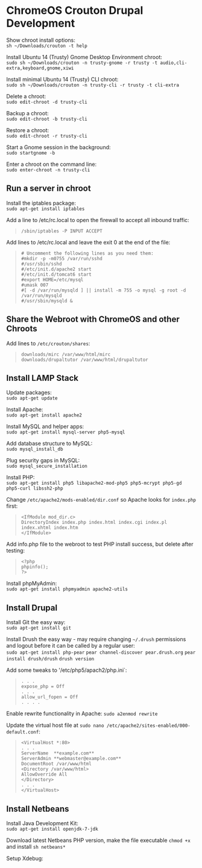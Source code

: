 ChromeOS Crouton Drupal Development
===
Show chroot install options:	
`sh ~/Downloads/crouton -t help`

Install Ubuntu 14 (Trusty) Gnome Desktop Environment chroot:	
`sudo sh ~/Downloads/crouton -n trusty-gnome -r trusty -t audio,cli-extra,keyboard,gnome,xiwi` 

Install minimal Ubuntu 14 (Trusty) CLI chroot:	
`sudo sh ~/Downloads/crouton -n trusty-cli -r trusty -t cli-extra`

Delete a chroot: 	
`sudo edit-chroot -d trusty-cli`

Backup a chroot:	
`sudo edit-chroot -b trusty-cli` 

Restore a chroot:	
`sudo edit-chroot -r trusty-cli`

Start a Gnome session in the background:	
`sudo startgnome -b`

Enter a chroot on the command line:  
`sudo enter-chroot -n trusty-cli`

Run a server in chroot
---
Install the iptables package:  
`sudo apt-get install iptables`

Add a line to /etc/rc.local to open the firewall to accept all inbound traffic:  
> `/sbin/iptables -P INPUT ACCEPT`

Add lines to /etc/rc.local and leave the exit 0 at the end of the file:  
> `# Uncomment the following lines as you need them:`  
`#mkdir -p -m0755 /var/run/sshd`  
`#/usr/sbin/sshd`  
`#/etc/init.d/apache2 start`  
`#/etc/init.d/tomcat6 start`  
`#export HOME=/etc/mysql`  
`#umask 007`  
`#[ -d /var/run/mysqld ] || install -m 755 -o mysql -g root -d /var/run/mysqld`  
`#/usr/sbin/mysqld &`  

Share the Webroot with ChromeOS and other Chroots  
---  
Add lines to `/etc/crouton/shares`:  
> `downloads/mirc /var/www/html/mirc`  
`downloads/drupaltutor /var/www/html/drupaltutor`  

Install LAMP Stack
---
Update packages:  
`sudo apt-get update`

Install Apache:  
`sudo apt-get install apache2`

Install MySQL and helper apps:  
`sudo apt-get install mysql-server php5-mysql`

Add database structure to MySQL:  
`sudo mysql_install_db`

Plug security gaps in MySQL:  
`sudo mysql_secure_installation`

Install PHP:  
`sudo apt-get install php5 libapache2-mod-php5 php5-mcrypt php5-gd php5-curl libssh2-php`

Change `/etc/apache2/mods-enabled/dir.conf` so Apache looks for `index.php` first:  
> `<IfModule mod_dir.c>`  
`DirectoryIndex index.php index.html index.cgi index.pl index.xhtml index.htm`  
`</IfModule>`  

Add info.php file to the webroot to test PHP install success, but delete after testing:  
> `<?php`    
`phpinfo();`  
`?>`  

Install phpMyAdmin:  
`sudo apt-get install phpmyadmin apache2-utils`

Install Drupal
---
Install Git the easy way:  
`sudo apt-get install git`

Install Drush the easy way - may require changing `~/.drush` permissions and logout before it can be called by a regular user:  
`sudo apt-get install php-pear`
`pear channel-discover pear.drush.org`
`pear install drush/drush`
`drush version`

Add some tweaks to '/etc/php5/apach2/php.ini`:  
> `. . .`  
`expose_php = Off`  
`. . .`  
`allow_url_fopen = Off`  
`. . . .`  

Enable rewrite functionality in Apache:
`sudo a2enmod rewrite`

Update the virtual host file at `sudo nano /etc/apache2/sites-enabled/000-default.conf`:  
> `<VirtualHost *:80>`  
`. . .`  
`ServerName  **example.com**`  
`ServerAdmin **webmaster@example.com**`  
`DocumentRoot /var/www/html`  
`<Directory /var/www/html>`  
`AllowOverride All`  
`</Directory>`  
`. . .`  
`</VirtualHost>`  

Install Netbeans
---
Install Java Development Kit:  
`sudo apt-get install openjdk-7-jdk`  

Download latest Netbeans PHP version, make the file executable `chmod +x` and install `sh netbeans*`

Setup Xdebug:



